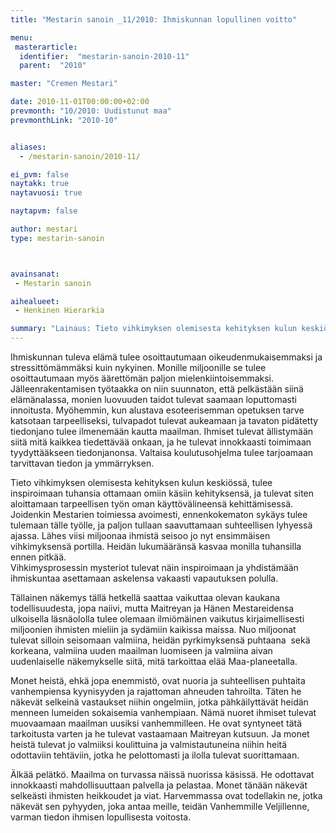 ```yaml
---
title: "Mestarin sanoin _11/2010: Ihmiskunnan lopullinen voitto"

menu:
 masterarticle:
  identifier:  "mestarin-sanoin-2010-11"
  parent:  "2010"

master: "Cremen Mestari"

date: 2010-11-01T00:00:00+02:00
prevmonth: "10/2010: Uudistunut maa"
prevmonthLink: "2010-10"


aliases:
  - /mestarin-sanoin/2010-11/

ei_pvm: false
naytakk: true
naytavuosi: true

naytapvm: false

author: mestari
type: mestarin-sanoin



avainsanat:
 - Mestarin sanoin

aihealueet:
 - Henkinen Hierarkia

summary: "Lainaus: Tieto vihkimyksen olemisesta kehityksen kulun keskiössä, tulee inspiroimaan tuhansia ottamaan omiin käsiin kehityksensä, ja tulevat siten aloittamaan tarpeellisen työn oman käyttövälineensä kehittämisessä. Joidenkin Mestarien toimiessa avoimesti, ennenkokematon sykäys tulee tulemaan tälle työlle, ja paljon tullaan saavuttamaan suhteellisen lyhyessä ajassa."
---
```

<p>Ihmiskunnan tuleva elämä tulee osoittautumaan oikeudenmukaisemmaksi ja stressittömämmäksi kuin nykyinen. Monille miljoonille se tulee osoittautumaan myös äärettömän paljon mielenkiintoisemmaksi. Jälleenrakentamisen työtaakka on niin suunnaton, että pelkästään siinä elämänalassa, monien luovuuden taidot tulevat saamaan loputtomasti innoitusta. Myöhemmin, kun alustava esoteerisemman opetuksen tarve katsotaan tarpeelliseksi, tulvapadot tulevat aukeamaan ja tavaton pidätetty tiedonjano tulee ilmenemään kautta maailman. Ihmiset tulevat ällistymään siitä mitä kaikkea tiedettävää onkaan, ja he tulevat innokkaasti toimimaan tyydyttääkseen tiedonjanonsa. Valtaisa koulutusohjelma tulee tarjoamaan tarvittavan tiedon ja ymmärryksen.</p>
<p>Tieto vihkimyksen olemisesta kehityksen kulun keskiössä, tulee inspiroimaan tuhansia ottamaan omiin käsiin kehityksensä, ja tulevat siten aloittamaan tarpeellisen työn oman käyttövälineensä kehittämisessä. Joidenkin Mestarien toimiessa avoimesti, ennenkokematon sykäys tulee tulemaan tälle työlle, ja paljon tullaan saavuttamaan suhteellisen lyhyessä ajassa. Lähes viisi miljoonaa ihmistä seisoo jo nyt ensimmäisen vihkimyksensä portilla. Heidän lukumääränsä kasvaa monilla tuhansilla ennen pitkää.<br>
Vihkimysprosessin mysteriot tulevat näin inspiroimaan ja yhdistämään ihmiskuntaa asettamaan askelensa vakaasti vapautuksen polulla.</p>
<p>Tällainen näkemys tällä hetkellä saattaa vaikuttaa olevan kaukana todellisuudesta, jopa naiivi, mutta Maitreyan ja Hänen Mestareidensa ulkoisella läsnäololla tulee olemaan ilmiömäinen vaikutus kirjaimellisesti miljoonien ihmisten mieliin ja sydämiin kaikissa maissa. Nuo miljoonat tulevat silloin seisomaan valmiina, heidän pyrkimyksensä puhtaana&nbsp; sekä korkeana, valmiina uuden maailman luomiseen ja valmiina aivan uudenlaiselle näkemykselle siitä, mitä tarkoittaa elää Maa-planeetalla.</p>
<p>Monet heistä, ehkä jopa enemmistö, ovat nuoria ja suhteellisen puhtaita vanhempiensa kyynisyyden ja rajattoman ahneuden tahroilta. Täten he näkevät selkeinä vastaukset niihin ongelmiin, jotka pähkäilyttävät heidän menneen lumeiden sokaisemia vanhempiaan. Nämä nuoret ihmiset tulevat muovaamaan maailman uusiksi vanhemmilleen. He ovat syntyneet tätä tarkoitusta varten ja he tulevat vastaamaan Maitreyan kutsuun. Ja monet heistä tulevat jo valmiiksi koulittuina ja valmistautuneina niihin heitä odottaviin tehtäviin, jotka he pelottomasti ja ilolla tulevat suorittamaan.</p>
<p>Älkää pelätkö. Maailma on turvassa näissä nuorissa käsissä. He odottavat innokkaasti mahdollisuuttaan palvella ja pelastaa. Monet tänään näkevät selkeästi ihmisten heikkoudet ja viat. Harvemmassa ovat todellakin ne, jotka näkevät sen pyhyyden, joka antaa meille, teidän Vanhemmille Veljillenne, varman tiedon ihmisen lopullisesta voitosta.</p>